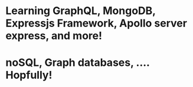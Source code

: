 # Learning GraphQL, MongoDB, Expressjs Framework, Apollo server express, and more!
# noSQL, Graph databases, .... Hopfully!
